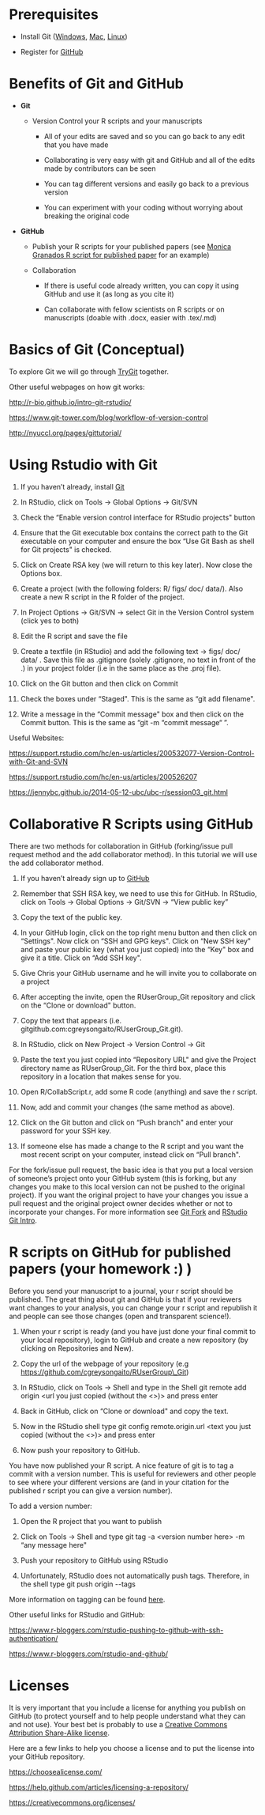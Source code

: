 Prerequisites
=============

-   Install Git ([Windows](https://git-scm.com/download/win),
    [Mac](https://git-scm.com/download/mac),
    [Linux](https://git-scm.com/download/linux))

-   Register for [GitHub](https://github.com/join?source=header-home)

Benefits of Git and GitHub
==========================

-   **Git**

    -   Version Control your R scripts and your manuscripts

        -   All of your edits are saved and so you can go back to any
            edit that you have made

        -   Collaborating is very easy with git and GitHub and all of
            the edits made by contributors can be seen

        -   You can tag different versions and easily go back to a
            previous version

        -   You can experiment with your coding without worrying about
            breaking the original code

-   **GitHub**

    -   Publish your R scripts for your published papers (see [Monica
        Granados R script for published
        paper](https://github.com/Monsauce/Food-web-modules-and-individual-growth-rate)
        for an example)

    -   Collaboration

        -   If there is useful code already written, you can copy it
            using GitHub and use it (as long as you cite it)

        -   Can collaborate with fellow scientists on R scripts or on
            manuscripts (doable with .docx, easier with .tex/.md)

Basics of Git (Conceptual)
==========================

To explore Git we will go through
[TryGit](https://try.github.io/levels/1/challenges/1) together.

Other useful webpages on how git works:

<http://r-bio.github.io/intro-git-rstudio/>

<https://www.git-tower.com/blog/workflow-of-version-control>

<http://nyuccl.org/pages/gittutorial/>

Using Rstudio with Git
======================

1.  If you haven’t already, install [Git](https://git-scm.com/download/)

2.  In RStudio, click on Tools -> Global Options
    -> Git/SVN

3.  Check the “Enable version control interface for RStudio projects"
    button

4.  Ensure that the Git executable box contains the correct path to the
    Git executable on your computer and ensure the box “Use Git Bash as
    shell for Git projects" is checked.

5.  Click on Create RSA key (we will return to this key later). Now
    close the Options box.

6.  Create a project (with the following folders: R/ figs/ doc/ data/).
    Also create a new R script in the R folder of the project.

7.  In Project Options -> Git/SVN -> select Git in
    the Version Control system (click yes to both)

8.  Edit the R script and save the file

9.  Create a textfile (in RStudio) and add the following text
    -> figs/ doc/ data/ . Save this file as .gitignore
    (solely .gitignore, no text in front of the .) in your project
    folder (i.e in the same place as the .proj file).

10. Click on the Git button and then click on Commit

11. Check the boxes under “Staged". This is the same as “git add
    filename".

12. Write a message in the “Commit message" box and then click on the
    Commit button. This is the same as “git -m “commit message“ ”.

Useful Websites:

<https://support.rstudio.com/hc/en-us/articles/200532077-Version-Control-with-Git-and-SVN>

<https://support.rstudio.com/hc/en-us/articles/200526207>

<https://jennybc.github.io/2014-05-12-ubc/ubc-r/session03_git.html>

Collaborative R Scripts using GitHub
====================================

There are two methods for collaboration in GitHub (forking/issue pull
request method and the add collaborator method). In this tutorial we
will use the add collaborator method.

1.  If you haven’t already sign up to
    [GitHub](https://github.com/join?source=header-home)

2.  Remember that SSH RSA key, we need to use this for GitHub. In
    RStudio, click on Tools -> Global Options ->
    Git/SVN -> “View public key”

3.  Copy the text of the public key.

4.  In your GitHub login, click on the top right menu button and then
    click on “Settings". Now click on “SSH and GPG keys". Click on “New
    SSH key" and paste your public key (what you just copied) into the
    “Key" box and give it a title. Click on “Add SSH key".

5.  Give Chris your GitHub username and he will invite you to
    collaborate on a project

6.  After accepting the invite, open the RUserGroup\_Git repository and
    click on the “Clone or download" button.

7.  Copy the text that appears (i.e.
    gitgithub.com:cgreysongaito/RUserGroup\_Git.git).

8.  In RStudio, click on New Project -> Version Control
    -> Git

9.  Paste the text you just copied into “Repository URL" and give the
    Project directory name as RUserGroup\_Git. For the third box, place
    this repository in a location that makes sense for you.

10. Open R/CollabScript.r, add some R code (anything) and save the r
    script.

11. Now, add and commit your changes (the same method as above).

12. Click on the Git button and click on “Push branch" and enter your
    password for your SSH key.

13. If someone else has made a change to the R script and you want the
    most recent script on your computer, instead click on “Pull branch".

For the fork/issue pull request, the basic idea is that you put a local
version of someone’s project onto your GitHub system (this is forking,
but any changes you make to this local version can not be pushed to the
original project). If you want the original project to have your changes
you issue a pull request and the original project owner decides whether
or not to incorporate your changes. For more information see [Git
Fork](https://help.github.com/articles/fork-a-repo/) and [RStudio Git
Intro](http://r-bio.github.io/intro-git-rstudio/).

R scripts on GitHub for published papers (your homework :) )
============================================================

Before you send your manuscript to a journal, your r script should be
published. The great thing about git and GitHub is that if your
reviewers want changes to your analysis, you can change your r script
and republish it and people can see those changes (open and transparent
science!).

1.  When your r script is ready (and you have just done your final
    commit to your local repository), login to GitHub and create a new
    repository (by clicking on Repositories and New).

2.  Copy the url of the webpage of your repository (e.g
    https://github.com/cgreysongaito/RUserGroup\_Git)

3.  In RStudio, click on Tools -> Shell and type in the Shell
    git remote add origin &lt;url you just copied (without the &lt;>)>
    and press enter

4.  Back in GitHub, click on “Clone or download" and copy the text.

5.  Now in the RStudio shell type git config remote.origin.url &lt;text
    you just copied (without the &lt;>)> and press enter

6.  Now push your repository to GitHub.

You have now published your R script. A nice feature of git is to tag a
commit with a version number. This is useful for reviewers and other
people to see where your different versions are (and in your citation
for the published r script you can give a version number).

To add a version number:

1.  Open the R project that you want to publish

2.  Click on Tools -> Shell and type git tag -a &lt;version
    number here> -m “any message here"

3.  Push your repository to GitHub using RStudio

4.  Unfortunately, RStudio does not automatically push tags. Therefore,
    in the shell type git push origin --tags

More information on tagging can be found
[here](https://git-scm.com/book/en/v2/Git-Basics-Tagging).

Other useful links for RStudio and GitHub:

<https://www.r-bloggers.com/rstudio-pushing-to-github-with-ssh-authentication/>

<https://www.r-bloggers.com/rstudio-and-github/>

Licenses
========

It is very important that you include a license for anything you publish
on GitHub (to protect yourself and to help people understand what they
can and not use). Your best bet is probably to use a [Creative Commons
Attribution Share-Alike
license](https://creativecommons.org/licenses/by-sa/3.0/deed.en).

Here are a few links to help you choose a license and to put the license
into your GitHub repository.

<https://choosealicense.com/>

<https://help.github.com/articles/licensing-a-repository/>

<https://creativecommons.org/licenses/>

